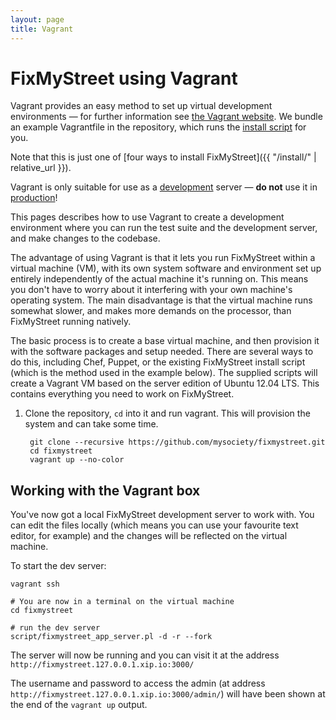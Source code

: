 ```yaml
---
layout: page
title: Vagrant
---
```


# FixMyStreet using Vagrant

<p class="lead">
Vagrant provides an easy method to set up virtual development environments &mdash; for
further information see <a href="http://www.vagrantup.com">the Vagrant website</a>.
We bundle an example Vagrantfile in the repository, which runs the
<a href="{{ "/install/install-script/" | relative_url }}">install script</a> for you.
</p>

Note that this is just one of [four ways to install FixMyStreet]({{ "/install/" | relative_url }}).

<div class="attention-box warning">
  Vagrant is only suitable for use as a
  <a href="{{ "/glossary/#development" | relative_url }}" class="glossary__link">development</a>
  server &mdash; <strong>do not</strong> use it in
  <a href="{{ "/glossary/#production" | relative_url }}" class="glossary__link">production</a>!
</div>

This pages describes how to use Vagrant to create a development environment
where you can run the test suite and the development server, and make changes
to the codebase.

The advantage of using Vagrant is that it lets you run FixMyStreet within a
virtual machine (VM), with its own system software and environment set up
entirely independently of the actual machine it's running on. This means you
don't have to worry about it interfering with your own machine's operating
system. The main disadvantage is that the virtual machine runs somewhat slower,
and makes more demands on the processor, than FixMyStreet running natively.

The basic process is to create a base virtual machine, and then provision it
with the software packages and setup needed. There are several ways to do this,
including Chef, Puppet, or the existing FixMyStreet install script (which is
the method used in the example below). The supplied scripts will create a
Vagrant VM based on the server edition of Ubuntu 12.04 LTS. This contains
everything you need to work on FixMyStreet.

1. Clone the repository, `cd` into it and run vagrant. This will provision the
   system and can take some time.

        git clone --recursive https://github.com/mysociety/fixmystreet.git
        cd fixmystreet
        vagrant up --no-color

## Working with the Vagrant box

You've now got a local FixMyStreet development server to work with. You can
edit the files locally (which means you can use your favourite text editor, for
example) and the changes will be reflected on the virtual machine.

To start the dev server:

    vagrant ssh

    # You are now in a terminal on the virtual machine
    cd fixmystreet

    # run the dev server
    script/fixmystreet_app_server.pl -d -r --fork

The server will now be running and you can visit it at the address
`http://fixmystreet.127.0.0.1.xip.io:3000/`

The username and password to access the admin (at address
`http://fixmystreet.127.0.0.1.xip.io:3000/admin/`) will have been shown at the
end of the `vagrant up` output.
